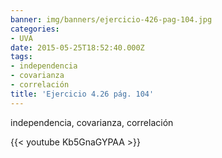 ```yaml
---
banner: img/banners/ejercicio-426-pag-104.jpg
categories:
- UVA
date: 2015-05-25T18:52:40.000Z
tags:
- independencia
- covarianza
- correlación
title: 'Ejercicio 4.26 pág. 104'
---
```


independencia, covarianza, correlación

{{< youtube Kb5GnaGYPAA >}}
